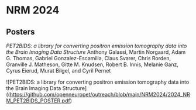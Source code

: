 # NRM 2024

## Posters

_PET2BIDS: a library for converting positron emission tomography data into the Brain Imaging Data Structure_
Anthony Galassi, Martin Norgaard, Adam G. Thomas, Gabriel Gonzalez-Escamilla, Claus Svarer, Chris Rorden, Granville J. Matheson, Gitte M. Knudsen, Robert B. Innis, Melanie Ganz, Cyrus Eierud, Murat Bilgel, and Cyril Pernet 

![PET2BIDS: a library for converting positron emission tomography data into the Brain Imaging Data Structure]((https://github.com/openneuropet/outreach/blob/main/NRM2024/2024_NRM_PET2BIDS_POSTER.pdf)

